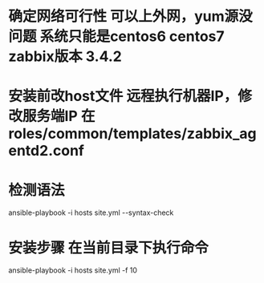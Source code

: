 
# 确定网络可行性 可以上外网，yum源没问题 系统只能是centos6 centos7 zabbix版本 3.4.2 

# 安装前改host文件 远程执行机器IP，修改服务端IP 在roles/common/templates/zabbix_agentd2.conf 

# 检测语法

ansible-playbook -i hosts site.yml --syntax-check

# 安装步骤 在当前目录下执行命令

ansible-playbook -i hosts  site.yml -f 10

